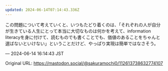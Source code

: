 ```yaml
---
updated: 2024-06-14T07:14:43.336Z
---
```


<p>この問題について考えていくと、いつもたどり着くのは、「それぞれの人が自分が生きている人生にとって本当に大切なものは何かを考えて、information literacyを身に付けて、読むものでも書くことでも、価値のあることをちゃんと選ばないといけない」ということだけど、やっぱり実現は簡単ではなさそう。</p>

&mdash; 2024-06-14 16:14:43 JST

Original URL: https://mastodon.social/@sakuramochi0/112613738632774107
